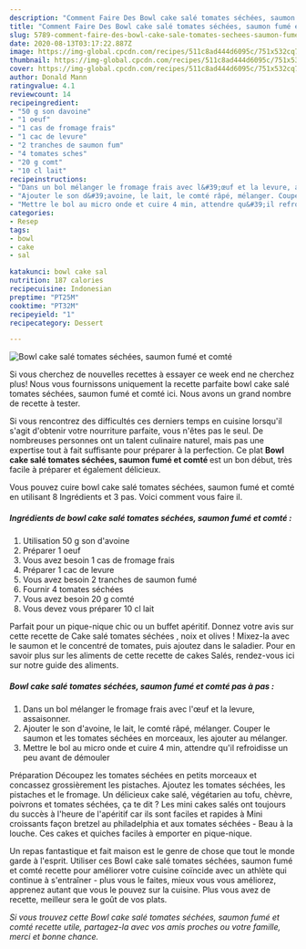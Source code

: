 ```yaml
---
description: "Comment Faire Des Bowl cake salé tomates séchées, saumon fumé et comté"
title: "Comment Faire Des Bowl cake salé tomates séchées, saumon fumé et comté"
slug: 5789-comment-faire-des-bowl-cake-sale-tomates-sechees-saumon-fume-et-comte
date: 2020-08-13T03:17:22.887Z
image: https://img-global.cpcdn.com/recipes/511c8ad444d6095c/751x532cq70/bowl-cake-sale-tomates-sechees-saumon-fume-et-comte-photo-principale-de-la-recette.jpg
thumbnail: https://img-global.cpcdn.com/recipes/511c8ad444d6095c/751x532cq70/bowl-cake-sale-tomates-sechees-saumon-fume-et-comte-photo-principale-de-la-recette.jpg
cover: https://img-global.cpcdn.com/recipes/511c8ad444d6095c/751x532cq70/bowl-cake-sale-tomates-sechees-saumon-fume-et-comte-photo-principale-de-la-recette.jpg
author: Donald Mann
ratingvalue: 4.1
reviewcount: 14
recipeingredient:
- "50 g son davoine"
- "1 oeuf"
- "1 cas de fromage frais"
- "1 cac de levure"
- "2 tranches de saumon fum"
- "4 tomates sches"
- "20 g comt"
- "10 cl lait"
recipeinstructions:
- "Dans un bol mélanger le fromage frais avec l&#39;œuf et la levure, assaisonner."
- "Ajouter le son d&#39;avoine, le lait, le comté râpé, mélanger. Couper le saumon et les tomates séchées en morceaux, les ajouter au mélanger."
- "Mettre le bol au micro onde et cuire 4 min, attendre qu&#39;il refroidisse un peu avant de démouler"
categories:
- Resep
tags:
- bowl
- cake
- sal

katakunci: bowl cake sal 
nutrition: 187 calories
recipecuisine: Indonesian
preptime: "PT25M"
cooktime: "PT32M"
recipeyield: "1"
recipecategory: Dessert

---
```



![Bowl cake salé tomates séchées, saumon fumé et comté](https://img-global.cpcdn.com/recipes/511c8ad444d6095c/751x532cq70/bowl-cake-sale-tomates-sechees-saumon-fume-et-comte-photo-principale-de-la-recette.jpg)

Si vous cherchez de nouvelles recettes à essayer ce week end ne cherchez plus! Nous vous fournissons uniquement la recette parfaite bowl cake salé tomates séchées, saumon fumé et comté ici. Nous avons un grand nombre de recette à tester.

Si vous rencontrez des difficultés ces derniers temps en cuisine lorsqu'il s'agit d'obtenir votre nourriture parfaite, vous n'êtes pas le seul. De nombreuses personnes ont un talent culinaire naturel, mais pas une expertise tout à fait suffisante pour préparer à la perfection. Ce plat <strong> Bowl cake salé tomates séchées, saumon fumé et comté </strong> est un bon début, très facile à préparer et également délicieux.

<!--inarticleads1-->

Vous pouvez cuire bowl cake salé tomates séchées, saumon fumé et comté en utilisant 8 Ingrédients et 3 pas. Voici comment vous faire il.

##### Ingrédients de bowl cake salé tomates séchées, saumon fumé et comté :

1. Utilisation 50 g son d&#39;avoine
1. Préparer 1 oeuf
1. Vous avez besoin 1 cas de fromage frais
1. Préparer 1 cac de levure
1. Vous avez besoin 2 tranches de saumon fumé
1. Fournir 4 tomates séchées
1. Vous avez besoin 20 g comté
1. Vous devez vous préparer 10 cl lait


Parfait pour un pique-nique chic ou un buffet apéritif. Donnez votre avis sur cette recette de Cake salé tomates séchées , noix et olives ! Mixez-la avec le saumon et le concentré de tomates, puis ajoutez dans le saladier. Pour en savoir plus sur les aliments de cette recette de cakes Salés, rendez-vous ici sur notre guide des aliments. 

<!--inarticleads2-->

##### Bowl cake salé tomates séchées, saumon fumé et comté pas à pas :

1. Dans un bol mélanger le fromage frais avec l&#39;œuf et la levure, assaisonner.
1. Ajouter le son d&#39;avoine, le lait, le comté râpé, mélanger. Couper le saumon et les tomates séchées en morceaux, les ajouter au mélanger.
1. Mettre le bol au micro onde et cuire 4 min, attendre qu&#39;il refroidisse un peu avant de démouler


Préparation Découpez les tomates séchées en petits morceaux et concassez grossièrement les pistaches. Ajoutez les tomates séchées, les pistaches et le fromage. Un délicieux cake salé, végétarien au tofu, chèvre, poivrons et tomates séchées, ça te dit ? Les mini cakes salés ont toujours du succès à l&#39;heure de l&#39;apéritif car ils sont faciles et rapides à Mini croissants façon bretzel au philadelphia et aux tomates séchées - Beau à la louche. Ces cakes et quiches faciles à emporter en pique-nique. 

<!--inarticleads1-->

<p>
Un repas fantastique et fait maison est le genre de chose que tout le monde garde à l'esprit. Utiliser ces Bowl cake salé tomates séchées, saumon fumé et comté recette pour améliorer votre cuisine coïncide avec un athlète qui continue à s'entraîner - plus vous le faites, mieux vous vous améliorez, apprenez autant que vous le pouvez sur la cuisine. Plus vous avez de recette, meilleur sera le goût de vos plats.
</p>

<p>
<i>Si vous trouvez cette Bowl cake salé tomates séchées, saumon fumé et comté recette utile, partagez-la avec vos amis proches ou votre famille, merci et bonne chance.</i>
</p>
